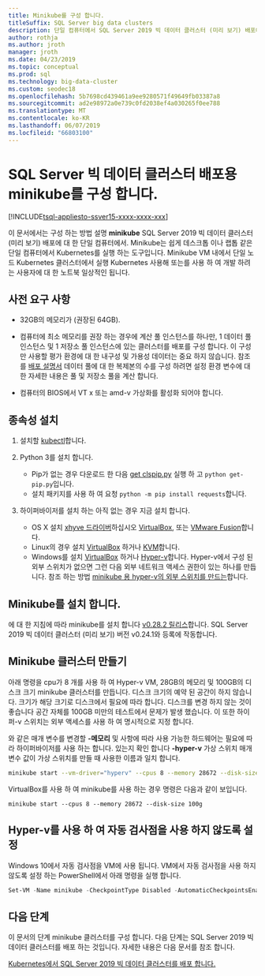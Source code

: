 ```yaml
---
title: Minikube를 구성 합니다.
titleSuffix: SQL Server big data clusters
description: 단일 컴퓨터에서 SQL Server 2019 빅 데이터 클러스터 (미리 보기) 배포에 대 한 minikube를 구성 하는 방법에 알아봅니다.
author: rothja
ms.author: jroth
manager: jroth
ms.date: 04/23/2019
ms.topic: conceptual
ms.prod: sql
ms.technology: big-data-cluster
ms.custom: seodec18
ms.openlocfilehash: 5b7698cd439461a9ee9280571f49649fb03387a8
ms.sourcegitcommit: ad2e98972a0e739c0fd2038ef4a030265f0ee788
ms.translationtype: MT
ms.contentlocale: ko-KR
ms.lasthandoff: 06/07/2019
ms.locfileid: "66803100"
---
```

# <a name="configure-minikube-for-sql-server-big-data-cluster-deployments"></a>SQL Server 빅 데이터 클러스터 배포용 minikube를 구성 합니다.

[!INCLUDE[tsql-appliesto-ssver15-xxxx-xxxx-xxx](../includes/tsql-appliesto-ssver15-xxxx-xxxx-xxx.md)]

이 문서에서는 구성 하는 방법 설명 **minikube** SQL Server 2019 빅 데이터 클러스터 (미리 보기) 배포에 대 한 단일 컴퓨터에서. Minikube는 쉽게 데스크톱 이나 랩톱 같은 단일 컴퓨터에서 Kubernetes를 실행 하는 도구입니다. Minikube VM 내에서 단일 노드 Kubernetes 클러스터에서 실행 Kubernetes 사용해 또는를 사용 하 여 개발 하려는 사용자에 대 한 노트북 일상적인 됩니다. 

## <a name="prerequisites"></a>사전 요구 사항

- 32GB의 메모리가 (권장된 64GB).

- 컴퓨터에 최소 메모리를 권장 하는 경우에 계산 풀 인스턴스를 하나만, 1 데이터 풀 인스턴스 및 1 저장소 풀 인스턴스에 있는 클러스터를 배포를 구성 합니다. 이 구성만 사용할 평가 환경에 대 한 내구성 및 가용성 데이터는 중요 하지 않습니다. 참조를 [배포 설명서](deployment-guidance.md#configfile) 데이터 풀에 대 한 복제본의 수를 구성 하려면 설정 환경 변수에 대 한 자세한 내용은 풀 및 저장소 풀을 계산 합니다.

- 컴퓨터의 BIOS에서 VT x 또는 amd-v 가상화를 활성화 되어야 합니다.

## <a name="install-dependencies"></a>종속성 설치

1. 설치할 [kubectl](https://kubernetes.io/docs/tasks/tools/install-kubectl/)합니다.

1. Python 3를 설치 합니다.
   - Pip가 없는 경우 다운로드 한 다음 [get clspip.py](https://bootstrap.pypa.io/get-pip.py) 실행 하 고 `python get-pip.py`입니다.
   - 설치 패키지를 사용 하 여 요청 `python -m pip install requests`합니다.

1. 하이퍼바이저를 설치 하는 아직 없는 경우 지금 설치 합니다.
   - OS X 설치 [xhyve 드라이버](https://git.k8s.io/minikube/docs/drivers.md)하십시오 [VirtualBox](https://www.virtualbox.org/wiki/Downloads), 또는 [VMware Fusion](https://www.vmware.com/products/fusion)합니다.
   - Linux의 경우 설치 [VirtualBox](https://www.virtualbox.org/wiki/Downloads) 하거나 [KVM](https://www.linux-kvm.org/)합니다.
   - Windows를 설치 [VirtualBox](https://www.virtualbox.org/wiki/Downloads) 하거나 [Hyper-v](https://msdn.microsoft.com/virtualization/hyperv_on_windows/quick_start/walkthrough_install)합니다. Hyper-v에서 구성 된 외부 스위치가 없으면 그런 다음 외부 네트워크 액세스 권한이 있는 하나를 만듭니다.  참조 하는 방법 [minikube 용 hyper-v의 외부 스위치를 만드는](https://blogs.msdn.microsoft.com/wasimbloch/2017/01/23/setting-up-kubernetes-on-windows10-laptop-with-minikube/)합니다.

## <a name="install-minikube"></a>Minikube를 설치 합니다.

에 대 한 지침에 따라 minikube를 설치 합니다 [v0.28.2 릴리스](https://github.com/kubernetes/minikube/releases/tag/v0.28.2)합니다. SQL Server 2019 빅 데이터 클러스터 (미리 보기) 버전 v0.24.1와 등록에 작동합니다.

## <a name="create-a-minikube-cluster"></a>Minikube 클러스터 만들기

아래 명령을 cpu가 8 개를 사용 하 여 Hyper-v VM, 28GB의 메모리 및 100GB의 디스크 크기 minikube 클러스터를 만듭니다. 디스크 크기의 예약 된 공간이 하지 않습니다.  크기가 해당 크기로 디스크에서 필요에 따라 합니다.  디스크를 변경 하지 않는 것이 좋습니다 공간 자체를 100GB 미만의 테스트에서 문제가 발생 했습니다. 이 또한 하이퍼-v 스위치는 외부 액세스를 사용 하 여 명시적으로 지정 합니다.

와 같은 매개 변수를 변경할 **-메모리** 및 사항에 따라 사용 가능한 하드웨어는 필요에 따라 하이퍼바이저를 사용 하는 합니다.  있는지 확인 합니다 **-hyper-v** 가상 스위치 매개 변수 값이 가상 스위치를 만들 때 사용한 이름과 일치 합니다.

```bash
minikube start --vm-driver="hyperv" --cpus 8 --memory 28672 --disk-size 100g --hyperv-virtual-switch "External"
```

VirtualBox를 사용 하 여 minikube를 사용 하는 경우 명령은 다음과 같이 보입니다.

```base
minikube start --cpus 8 --memory 28672 --disk-size 100g
```

## <a name="disable-automatic-checkpoint-with-hyper-v"></a>Hyper-v를 사용 하 여 자동 검사점을 사용 하지 않도록 설정

Windows 10에서 자동 검사점을 VM에 사용 됩니다. VM에서 자동 검사점을 사용 하지 않도록 설정 하는 PowerShell에서 아래 명령을 실행 합니다.

```PowerShell
Set-VM -Name minikube -CheckpointType Disabled -AutomaticCheckpointsEnabled $false
```

## <a name="next-steps"></a>다음 단계

이 문서의 단계 minikube 클러스터를 구성 합니다. 다음 단계는 SQL Server 2019 빅 데이터 클러스터를 배포 하는 것입니다. 자세한 내용은 다음 문서를 참조 합니다.

[Kubernetes에서 SQL Server 2019 빅 데이터 클러스터를 배포 합니다.](deployment-guidance.md#deploy)

